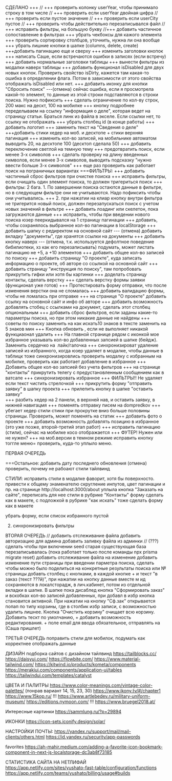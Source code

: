   
  СДЕЛАНО +++
  // +++ проверить колонку userYear, чтобы принимало строку в том числе
  // +++ проверить если userYear двойная цифра
  // +++ проверить если пустое значение
  // +++  проверить если userCity пустое
  // +++ проверить чтобы действительно перезаписывался файл
  // +++  исправить фильтры, на большую букву
  //+++  добавить частичное сопоставление в фильтрах
  +++  убрать чекбоксы для кажого элемента
  +++   проверить сортировку столбцов, уточнить, нужна ли она вообще
  +++ убрать лишние кнопки в шапке (columns, delete, create)
  +++добавить пагинацию еще и сверху
  +++ изменить заголовки кнопок
  +++ написать Саше, если встречаются ошибки в записях (если встречу)
  +++ добавить нормальные заголовки таблицы
  +++ вынести фильтры из модалки наверх таблицы
  +++ добавить функционал isDisabled для двух новых кнопок. Проверить свойство isDirty, кажется там какая-то ошибка в определении флага. Потом в зависимости от этого свойства отображать isDisabled или нет.
  +++ добавить иконку для кнопки "Сбросить поиск"
   ---(отмена) сейчас ошибка, если я просмотрела какой-то элемент, то данные из этой строки подставляются в строки поиска. Нужно пофиксить
  +++ сделать ограничение по кол-ву строк, 200 макс на дескт, 100 на мобилке
  +++ кнопку подробнее переделываем на ссылку "информация о деле", которая ведет на страницу статьи. Браться линк из файла в экселе. Если ссылки нет, то ссылку  не отображать
  +++ убрать столбец id (в конце работы)
  +++ добавить логотип
  +++ заменить текст на "Сведения о деле"
  +++добавить стики хедер на моб. и десктопе + стики верхняя пагинация
  +++ изменить кол-во записей, на мобильнике автоматом выводить 20, на десктопе 100 (десктоп сделала 50)
  +++ добавить переключение светлой на темную тему
  +++ предотвратить поиск, если менее 3-х символов
  +++ сделать проверку на длину введенных символов, если менее 3-х символов, выводить подсказку "нужно ввести больше 3-х символов"
  +++ еще раз проверить как работает поиск на пограничных вариантах
  ===ФИЛЬТРЫ:
  +++ добавить частичный сброс фильтров при очистке поиска
  +++ исправить фильтры, если очищать один элемент поиска, то должен тригериться поиск
  +++ фильтры: 2 бага. 1. По завершении поиска остаются данные в фильтре, но в следующем фильтре они не учитываются. Надо пофиксить чтобы они учитывались.
  +++ 2. при нажатии на клиар кнопку внутри фильтра не тригерится новый поиск, должен перезапускаться поиск с учетом новых значений в фильтре
  +++ добавить лоадинг или скелетон, пока загружаются данные
  +++ исправить, чтобы при введении нового поиска юзер пееркидывался на 1 страницу пагинации
  +++ добавить, чтобы сохранялось выбранное кол-во пагинации в localStorage
  +++ добавить шапку с редиректом на основной сайт
  --- (отмена) добавить вкладку "документы", где хранятся ссылки на документы
  +++ добавить кнопку наверх
  --- (отмена, т.к. используется дефолтное поведение бибилиотеки, хз как его перезаписывать) подумать, может листать пагинацию не +5, а +10 элементов
  +++ добавить общее кол-во записей по поиску
  +++ добавить страницу "О проекте", куда записать информацию о проекте, об авторе со ссылкой на основной сайт
  +++ добавить страницу "инструкция по поиску", там попробовать прикрутить гифки или хотя бы картинки
  +++ доделать страницу контакты, сделать верстку
  +++ сделать верстку формы заявки (функционал уже готов)
  +++ Протестировать форму отправки, что после изменения верстки она не сломалась
  +++ добавить валидацию формы, чтобы не ломалась при отправке
  +++ на странице "О проекте" добавить ссылку на основной сайт и инфо об авторе
  +++ добавить возможность добавлять стобец с ссылками на документ, сделать этот столбец опциональным
  +++ добавить сброс фильтров, если заданы какие-то параметры поиска, но при этом никакие данные не найдены
  +++ советы по поиску заменить на как искать10 знаков в тексте заменить на 5 знаков мин
  +++ Кнопка обновить , если не выполняет никакой функциаонал удалить
  +++ На главной странице рядом с иконкой мое избранное указывать кол-во добавленных запсией в шапке (бейдж). Заменить сердечко на  лайк/галочка
  +++ синхронизироват удаление записей из избранного, когда юзер удаляет в модалке, чтобы данные в таблицк тоже синхронизировлись
  проверить модалку с избранным на мобилке, проверить как работает добавление в избранное
  +++ Добавить общее кол-во запсией без учета фильтров
  +++  на странице "контакты" прикрутить телегу с предустановленным сообщением как в ватсапе
  +++ синхронизировать избранное
  +++ ФИЛЬТРЫ!! Не удаляет если текст чистить стрелочкой
  +++ прикрутить форму "отправить заявку" в шапку проекта
  +++ прилепить кнопку в шапке "оставить заявку"\
  +++ разбить хедер на 2 панели, в верхней нав, и оставить заявку, в нижней навигацмя
  +++ поменять отправку писем на dompredkov
  +++  убегает хедер стили стики при прокрутке вниз больше половины страницы. Проверить, может поменять на статик
  +++ добавить фото о проекте
  +++ добавить возможность добавлять позицию в избранное (это уже позже, второй-третий этап работ)
  +++ исправить пагинацию (стили), сейчас на мобилке косо отображается
  +++ ФУТЕР! Нужен или не нужен?
  +++ на моб.версии в темном режиме исправить кнопку тоггле меню= проверить, куда-то уплыло меню.


  ПЕРВАЯ ОЧЕРЕДЬ

  ===Остальное:
  добавить дату последнего обновления
  (отмена) проверить, почему не рабоают стили тайлвинд

  СТИЛИ:
  исправить стили в модалке фаворит, хотя бы поверхносто. привести к общему знаменателю скругление инпутов, цвет пагинации и пр.
  на странице http://localhost:3000/about уплыла кнопка "Заказать на сайте", переписать для нее стили
  в рубрике "Контакты" форму сделать как в макете, с подложкой
  в рубрике "как искать" тоже сделать форму как в макете


убрать форму, если список избранного пустой

  2) синхронизировать фильтры 

  ВТОРАЯ ОЧЕРЕДЬ
  // добавить отслеживание файла
  добавить авторизацию для админа
  добавить заливку файла из админки
  // (???) сделать чтобы при включении seed старая существующая база перезаписывалась (пока работает только после команды npx prisma migrate reset)
  добавить отслеживание файла на изменение
  добавить изменение пути страницы при введении парметра поиска, сделать чтобы можно было поделиться на конкретные результаты поиска или № страницы
  добавть столбец с кнопками, в каждой кнопке + и текст "в заказ (текст ???й)", при нажатии на кнопку данные вместе м ид сохраняются в локалсторадж, в лич.кабинет, потом из отдельной вкладки в шапке. В шапке пока дисаблед кнопка "Сформировать заказ" и вскобках кол-во записей добавленных, при добавл в избр кнопка становится активной. При нажатии на кнопку "Сф.зак" открывается попап по типу корзины, где в столбик избр записи, с возможностью удалить лишнее. Кнопка "Очистить корзину" очищает всю корзину. Добавить тескт по умолчанию, + добавить возможность редактирования. + поле email для ввода обязательное, отправлять на (Саша пришлет)

  ТРЕТЬЯ ОЧЕРЕДЬ
поправить стили для мобилок, подумать как корректнее отображать данные


ДИЗАЙН
подборка сайтов с дизайном тайлвинд
https://tailblocks.cc/
https://daisyui.com/
https://flowbite.com/
https://www.material-tailwind.com/
https://kitwind.io/products/kometa/components
https://merakiui.com/components/application-ui/tables
https://tailwindui.com/templates/catalyst

ЦВЕТА И ПАЛИТРЫ
https://www.color-meanings.com/vintage-color-palettes/ (понрав вариант 14, 15, 23, 30)
https://www.ikony.tv/#/chapter1
https://www.15kop.ru/
!!! https://www.artlebedev.ru/military-uniform-museum/
https://editions.nymoon.com/
!!! https://www.bruegel2018.at/

Интересные картинки
https://sammlung.ru/?p=29894

ИКОНКИ
https://icon-sets.iconify.design/solar/

НАСТРОЙКИ ПОЧТЫ:
https://yandex.ru/support/mail/mail-clients/others.html
https://id.yandex.ru/security/app-passwords


favorites
https://ah-mahir.medium.com/adding-a-favorite-icon-bookmark-component-in-next-js-localstorage-dc3ab8f73185


СТАТИСТИКА САЙТА НА НЕТЛИФАЙ
https://app.netlify.com/sites/yushato-fast-table/configuration/functions
https://app.netlify.com/teams/yushato/billing/usage#builds